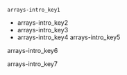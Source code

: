 ```ngMeta
arrays-intro_key1
```
- arrays-intro_key2
- arrays-intro_key3
- arrays-intro_key4
arrays-intro_key5

arrays-intro_key6

arrays-intro_key7